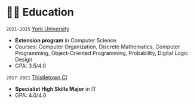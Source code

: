 # 👨‍🎓 Education
`2021-2025` [York University](https://www.yorku.ca/)
- **Extension program** in Computer Science
- Courses: Computer Organization, Discrete Mathematics, Computer Programming, 
Object-Oriented Programming, Probability, Digital Logic Design
- GPA: 3.5/4.0


`2017-2021` [Thistletown CI](https://schoolweb.tdsb.on.ca/thistletownci)
- **Specialist High Skills Major** in IT
- GPA: 4.0/4.0